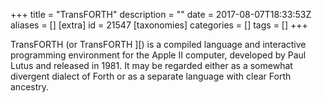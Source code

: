 +++
title = "TransFORTH"
description = ""
date = 2017-08-07T18:33:53Z
aliases = []
[extra]
id = 21547
[taxonomies]
categories = []
tags = []
+++


TransFORTH (or TransFORTH ][) is a compiled language and interactive programming environment for the Apple II computer, developed by Paul Lutus and released in 1981. It may be regarded either as a somewhat divergent dialect of Forth or as a separate language with clear Forth ancestry.
